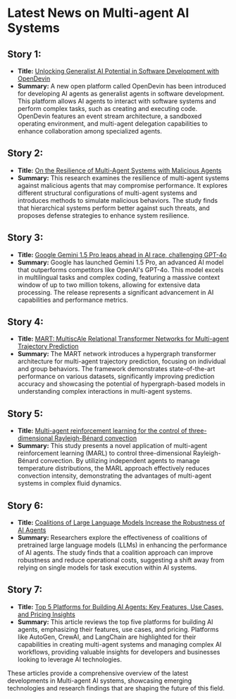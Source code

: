# Latest News on Multi-agent AI Systems

## Story 1:
- **Title:** [Unlocking Generalist AI Potential in Software Development with OpenDevin](https://syncedreview.com/2024/07/30/unlocking-generalist-ai-potential-in-software-development-with-opendevin/)
- **Summary:** A new open platform called OpenDevin has been introduced for developing AI agents as generalist agents in software development. This platform allows AI agents to interact with software systems and perform complex tasks, such as creating and executing code. OpenDevin features an event stream architecture, a sandboxed operating environment, and multi-agent delegation capabilities to enhance collaboration among specialized agents.
  
## Story 2:
- **Title:** [On the Resilience of Multi-Agent Systems with Malicious Agents](https://arxiv.org/abs/2408.00989)
- **Summary:** This research examines the resilience of multi-agent systems against malicious agents that may compromise performance. It explores different structural configurations of multi-agent systems and introduces methods to simulate malicious behaviors. The study finds that hierarchical systems perform better against such threats, and proposes defense strategies to enhance system resilience.
  
## Story 3:
- **Title:** [Google Gemini 1.5 Pro leaps ahead in AI race, challenging GPT-4o](https://www.oodaloop.com/briefs/2024/08/05/google-gemini-1-5-pro-leaps-ahead-in-ai-race-challenging-gpt-4o/)
- **Summary:** Google has launched Gemini 1.5 Pro, an advanced AI model that outperforms competitors like OpenAI's GPT-4o. This model excels in multilingual tasks and complex coding, featuring a massive context window of up to two million tokens, allowing for extensive data processing. The release represents a significant advancement in AI capabilities and performance metrics.
  
## Story 4:
- **Title:** [MART: MultiscAle Relational Transformer Networks for Multi-agent Trajectory Prediction](https://arxiv.org/abs/2407.21635)
- **Summary:** The MART network introduces a hypergraph transformer architecture for multi-agent trajectory prediction, focusing on individual and group behaviors. The framework demonstrates state-of-the-art performance on various datasets, significantly improving prediction accuracy and showcasing the potential of hypergraph-based models in understanding complex interactions in multi-agent systems.
  
## Story 5:
- **Title:** [Multi-agent reinforcement learning for the control of three-dimensional Rayleigh-Bénard convection](https://arxiv.org/abs/2407.21565)
- **Summary:** This study presents a novel application of multi-agent reinforcement learning (MARL) to control three-dimensional Rayleigh-Bénard convection. By utilizing independent agents to manage temperature distributions, the MARL approach effectively reduces convection intensity, demonstrating the advantages of multi-agent systems in complex fluid dynamics.
  
## Story 6:
- **Title:** [Coalitions of Large Language Models Increase the Robustness of AI Agents](https://arxiv.org/abs/2408.01380)
- **Summary:** Researchers explore the effectiveness of coalitions of pretrained large language models (LLMs) in enhancing the performance of AI agents. The study finds that a coalition approach can improve robustness and reduce operational costs, suggesting a shift away from relying on single models for task execution within AI systems.
  
## Story 7:
- **Title:** [Top 5 Platforms for Building AI Agents: Key Features, Use Cases, and Pricing Insights](https://dev.to/oliver_parker_ai/top-5-platforms-for-building-ai-agents-key-features-use-cases-and-pricing-insights-2dn7)
- **Summary:** This article reviews the top five platforms for building AI agents, emphasizing their features, use cases, and pricing. Platforms like AutoGen, CrewAI, and LangChain are highlighted for their capabilities in creating multi-agent systems and managing complex AI workflows, providing valuable insights for developers and businesses looking to leverage AI technologies.

These articles provide a comprehensive overview of the latest developments in Multi-agent AI systems, showcasing emerging technologies and research findings that are shaping the future of this field.